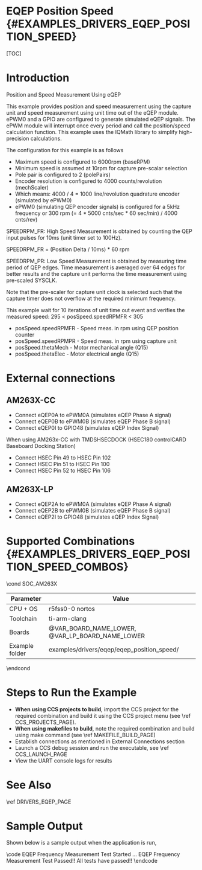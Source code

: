 # EQEP Position Speed {#EXAMPLES_DRIVERS_EQEP_POSITION_SPEED}

[TOC]

# Introduction

Position and Speed Measurement Using eQEP

This example provides position and speed measurement using the
capture unit and speed measurement using unit time out of the eQEP module.
ePWM0 and a GPIO are configured to generate simulated eQEP signals. The
ePWM module will interrupt once every period and call the position/speed
calculation function. This example uses the IQMath library to simplify
high-precision calculations.

The configuration for this example is as follows
- Maximum speed is configured to 6000rpm (baseRPM)
- Minimum speed is assumed at 10rpm for capture pre-scalar selection
- Pole pair is configured to 2 (polePairs)
- Encoder resolution is configured to 4000 counts/revolution (mechScaler)
- Which means: 4000 / 4 = 1000 line/revolution quadrature encoder
  (simulated by ePWM0)
- ePWM0 (simulating QEP encoder signals) is configured for a 5kHz frequency
  or 300 rpm (= 4 * 5000 cnts/sec * 60 sec/min) / 4000 cnts/rev)

SPEEDRPM_FR: High Speed Measurement is obtained by counting the QEP
input pulses for 10ms (unit timer set to 100Hz).

SPEEDRPM_FR = (Position Delta / 10ms) * 60 rpm

SPEEDRPM_PR: Low Speed Measurement is obtained by measuring time period
of QEP edges. Time measurement is averaged over 64 edges for better results
and the capture unit performs the time measurement using pre-scaled SYSCLK.

Note that the pre-scaler for capture unit clock is selected such that the
capture timer does not overflow at the required minimum frequency.

This example wait for 10 iterations of unit time out event and verifies the 
measured speed:  295 < posSpeed.speedRPMFR < 305

 - posSpeed.speedRPMFR - Speed meas. in rpm using QEP position counter
 - posSpeed.speedRPMPR - Speed meas. in rpm using capture unit
 - posSpeed.thetaMech  - Motor mechanical angle (Q15)
 - posSpeed.thetaElec  - Motor electrical angle (Q15)

# External connections

## AM263X-CC
- Connect eQEP0A to ePWM0A (simulates eQEP Phase A signal)
- Connect eQEP0B to ePWM0B (simulates eQEP Phase B signal)
- Connect eQEP0I to GPIO48 (simulates eQEP Index Signal)

When using AM263x-CC with TMDSHSECDOCK (HSEC180 controlCARD Baseboard Docking Station)
- Connect HSEC Pin 49 to HSEC Pin 102
- Connect HSEC Pin 51 to HSEC Pin 100
- Connect HSEC Pin 52 to HSEC Pin 106

## AM263X-LP
- Connect eQEP2A to ePWM0A (simulates eQEP Phase A signal)
- Connect eQEP2B to ePWM0B (simulates eQEP Phase B signal)
- Connect eQEP2I to GPIO48 (simulates eQEP Index Signal)

# Supported Combinations {#EXAMPLES_DRIVERS_EQEP_POSITION_SPEED_COMBOS}

\cond SOC_AM263X

 Parameter      | Value
 ---------------|-----------
 CPU + OS       | r5fss0-0 nortos
 Toolchain      | ti-arm-clang
 Boards         | @VAR_BOARD_NAME_LOWER, @VAR_LP_BOARD_NAME_LOWER
 Example folder | examples/drivers/eqep/eqep_position_speed/

\endcond

# Steps to Run the Example

- **When using CCS projects to build**, import the CCS project for the required combination
  and build it using the CCS project menu (see \ref CCS_PROJECTS_PAGE).
- **When using makefiles to build**, note the required combination and build using
  make command (see \ref MAKEFILE_BUILD_PAGE)
- Establish connections as mentioned in External Connections section
- Launch a CCS debug session and run the executable, see \ref CCS_LAUNCH_PAGE
- View the UART console logs for results

# See Also

\ref DRIVERS_EQEP_PAGE

# Sample Output

Shown below is a sample output when the application is run,

\code
EQEP Frequency Measurement Test Started ...
EQEP Frequency Measurement Test Passed!!
All tests have passed!!
\endcode
